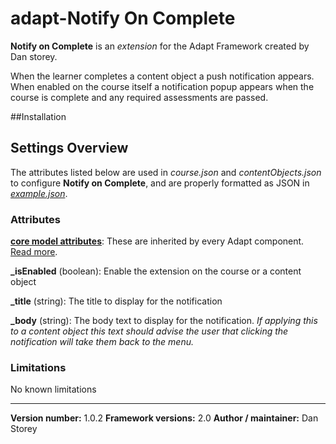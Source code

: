 # adapt-Notify On Complete

**Notify on Complete** is an *extension* for the Adapt Framework created by Dan storey.

When the learner completes a content object a push notification appears. When enabled on the course itself a notification popup appears when the course is complete and any required assessments are passed. 

##Installation

## Settings Overview

The attributes listed below are used in *course.json* and *contentObjects.json* to configure **Notify on Complete**, and are properly formatted as JSON in [*example.json*](https://github.com/danielstorey/adapt-notifyOnComplete/example.json).

### Attributes

[**core model attributes**](https://github.com/adaptlearning/adapt_framework/wiki/Core-model-attributes): These are inherited by every Adapt component. [Read more](https://github.com/adaptlearning/adapt_framework/wiki/Core-model-attributes).

**_isEnabled** (boolean): Enable the extension on the course or a content object

**_title** (string): The title to display for the notification

**_body** (string): The body text to display for the notification.
*If applying this to a content object this text should advise the user that clicking the notification will take them back to the menu.*

### Limitations

No known limitations

----------------------------
**Version number:**  1.0.2
**Framework versions:**  2.0
**Author / maintainer:** Dan Storey
